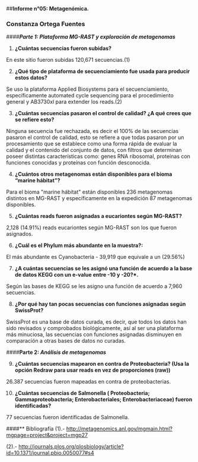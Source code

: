 ##**Informe n°05: Metagenómica.**


### Constanza Ortega Fuentes


####**_Parte 1: Plataforma MG-RAST y exploración de metagenomas_**



1. **¿Cuántas secuencias fueron subidas?**


En este sitio fueron subidas 120,671 secuencias.(1)


2. **¿Qué tipo de plataforma de secuenciamiento fue usada para producir estos datos?**


Se uso la plataforma Applied Biosystems para el secuenciamiento, específicamente automated cycle sequencing para el procedimiento general y AB3730xl para extender los reads.(2)


3. **¿Cuántas secuencias pasaron el control de calidad? ¿A qué crees que se refiere esto?**


Ninguna secuencia fue rechazada, es decir el 100% de las secuencias pasaron el control de calidad, esto se refiere a que todas pasaron por un procesamiento que se establece como una forma rápida de evaluar la calidad y el contenido del conjunto de datos, con filtros que determinan poseer distintas características como:  genes RNA ribosomal, proteínas con funciones conocidas  y  proteínas con función desconocida.


4. **¿Cuántos otros metagenomas están disponibles para el bioma “marine hábitat”?**


Para el bioma "marine hábitat" están disponibles 236 metagenomas distintos en MG-RAST y específicamente en la expedición 87 metagenomas disponibles. 


5. **¿Cuántas reads fueron asignadas a eucariontes según MG-RAST?**


2,128 (14.91%) reads eucariontes según MG-RAST son los que fueron asignados.


6. **¿Cuál es el Phylum más abundante en la muestra?:**


El más abundante es Cyanobacteria - 39,919 que equivale a un (29.56%) 


7. **¿A cuántas secuencias se les asignó una función de acuerdo a la base de datos KEGG con un e-value entre -10 y -20?*.**


Según las bases de KEGG se les asigno una función de acuerdo a 7,960 secuencias.


8. **¿Por qué hay tan pocas secuencias con funciones asignadas según SwissProt?**


SwissProt es una base de datos curada, es decir, que todos los datos han sido revisados y comprobados biológicamente, así al ser una plataforma más minuciosa, las secuencias con funciones asignadas disminuyen en comparación a otras bases de datos no curadas.


####**Parte 2: _Análisis de metagenomas_**



9. **¿Cuántas secuencias mapearon en contra de Proteobacteria? (Usa la opción Redraw para usar reads en vez de proporciones (raw))**


26.387 secuencias fueron mapeadas en contra de proteobacterias.


10. **¿Cuántas secuencias de Salmonella ( Proteobacteria; Gammaproteobacteria; Enterobacteriales; Enterobacteriaceae) fueron identificadas?**


77 secuencias fueron identificadas de Salmonella.



####** Bibliografía
(1).-   http://metagenomics.anl.gov/mgmain.html?mgpage=project&project=mgp27


(2).- http://journals.plos.org/plosbiology/article?id=10.1371/journal.pbio.0050077#s4



